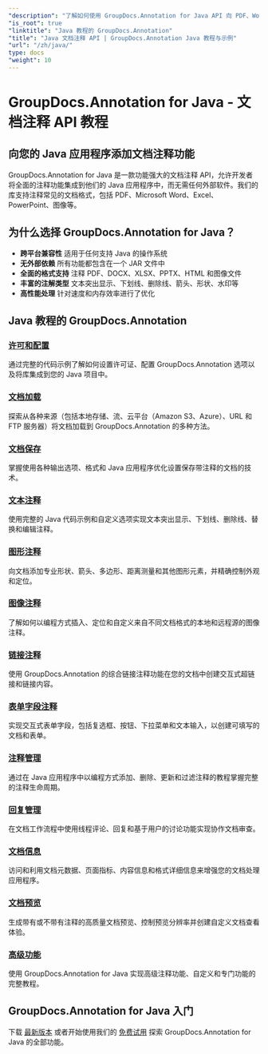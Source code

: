 ```yaml
---
"description": "了解如何使用 GroupDocs.Annotation for Java API 向 PDF、Word、Excel 和 PowerPoint 文档添加注释。获取分步集成教程和代码示例。"
"is_root": true
"linktitle": "Java 教程的 GroupDocs.Annotation"
"title": "Java 文档注释 API | GroupDocs.Annotation Java 教程与示例"
"url": "/zh/java/"
type: docs
"weight": 10
---
```


# GroupDocs.Annotation for Java - 文档注释 API 教程

## 向您的 Java 应用程序添加文档注释功能

GroupDocs.Annotation for Java 是一款功能强大的文档注释 API，允许开发者将全面的注释功能集成到他们的 Java 应用程序中，而无需任何外部软件。我们的库支持注释常见的文档格式，包括 PDF、Microsoft Word、Excel、PowerPoint、图像等。

## 为什么选择 GroupDocs.Annotation for Java？

- **跨平台兼容性** 适用于任何支持 Java 的操作系统
- **无外部依赖** 所有功能都包含在一个 JAR 文件中
- **全面的格式支持** 注释 PDF、DOCX、XLSX、PPTX、HTML 和图像文件
- **丰富的注解类型** 文本突出显示、下划线、删除线、箭头、形状、水印等
- **高性能处理** 针对速度和内存效率进行了优化

## Java 教程的 GroupDocs.Annotation

### [许可和配置](./licensing-and-configuration)
通过完整的代码示例了解如何设置许可证、配置 GroupDocs.Annotation 选项以及将库集成到您的 Java 项目中。

### [文档加载](./document-loading)
探索从各种来源（包括本地存储、流、云平台（Amazon S3、Azure）、URL 和 FTP 服务器）将文档加载到 GroupDocs.Annotation 的多种方法。

### [文档保存](./document-saving)
掌握使用各种输出选项、格式和 Java 应用程序优化设置保存带注释的文档的技术。

### [文本注释](./text-annotations)
使用完整的 Java 代码示例和自定义选项实现文本突出显示、下划线、删除线、替换和编辑注释。

### [图形注释](./graphical-annotations)
向文档添加专业形状、箭头、多边形、距离测量和其他图形元素，并精确控制外观和定位。

### [图像注释](./image-annotations)
了解如何以编程方式插入、定位和自定义来自不同文档格式的本地和远程源的图像注释。

### [链接注释](./link-annotations)
使用 GroupDocs.Annotation 的综合链接注释功能在您的文档中创建交互式超链接和链接内容。

### [表单字段注释](./form-field-annotations)
实现交互式表单字段，包括复选框、按钮、下拉菜单和文本输入，以创建可填写的文档和表单。

### [注释管理](./annotation-management)
通过在 Java 应用程序中以编程方式添加、删除、更新和过滤注释的教程掌握完整的注释生命周期。

### [回复管理](./reply-management)
在文档工作流程中使用线程评论、回复和基于用户的讨论功能实现协作文档审查。

### [文档信息](./document-information)
访问和利用文档元数据、页面指标、内容信息和格式详细信息来增强您的文档处理应用程序。

### [文档预览](./document-preview)
生成带有或不带有注释的高质量文档预览、控制预览分辨率并创建自定义文档查看体验。

### [高级功能](./advanced-features)
使用 GroupDocs.Annotation for Java 实现高级注释功能、自定义和专门功能的完整教程。

## GroupDocs.Annotation for Java 入门

下载 [最新版本](https://releases.groupdocs.com/annotation/java/) 或者开始使用我们的 [免费试用](https://releases.groupdocs.com/annotation/java/) 探索 GroupDocs.Annotation for Java 的全部功能。